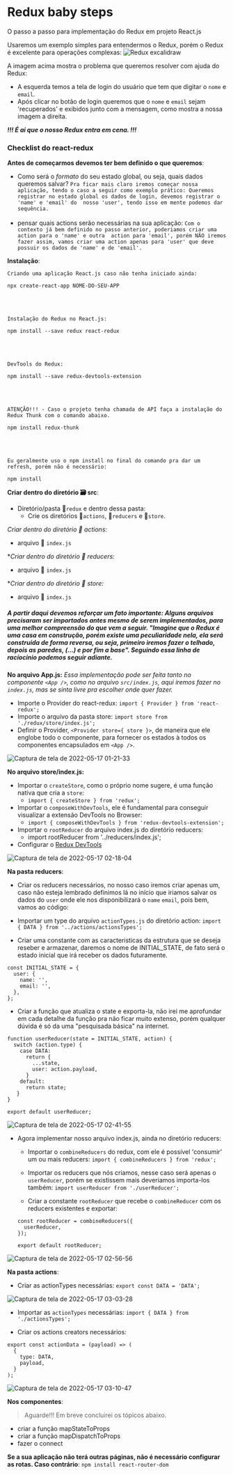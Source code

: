 # Redux baby steps
O passo a passo para implementação do Redux em projeto React.js

Usaremos um exemplo simples para entendermos o Redux, porém o Redux é excelente para operações complexas:
![Redux excalidraw](https://user-images.githubusercontent.com/83602931/168745928-04b21c07-9078-443c-999c-3c20103d82c2.png)

A imagem acima mostra o problema que queremos resolver com ajuda do Redux:
- A esquerda temos a tela de login do usuário que tem que digitar o `nome` e `email`.
- Após clicar no botão de login queremos que o `nome` e `email` sejam 'recuperados' e exibidos junto com a mensagem, como mostra a nossa imagem a direita.

***!!! É ai que o nosso Redux entra em cena. !!!***

### Checklist do react-redux

**Antes de começarmos devemos ter bem definido o que queremos**:
- Como será o *formato* do seu estado global, ou seja, quais dados queremos salvar?
      `
      Pra ficar mais claro iremos começar nossa aplicação, tendo o caso a seguir como exemplo prático:
      Queremos registrar no estado global os dados de login, devemos registrar o 'name' e 'email' do 
      nosso 'user', tendo isso em mente podemos dar sequência.
      `
      <br />
      <br />
- pensar quais actions serão necessárias na sua aplicação: 
      `
       Com o contexto já bem definido no passo anterior, poderiamos criar uma action para o 'name' e outra 
       action para 'email', porém NÃO iremos fazer assim, vamos criar uma action apenas para 'user' que deve
       possuir os dados de 'name' e de 'email'.
      `

**Instalação**:
  <br />
  
`Criando uma aplicação React.js caso não tenha iniciado ainda:`
```
npx create-react-app NOME-DO-SEU-APP
```
  <br />
  <br />
  
`Instalação do Redux no React.js:`
```
npm install --save redux react-redux
```
  <br />
  <br />
  
`DevTools do Redux:`
```
npm install --save redux-devtools-extension
```
  <br />
  <br />
  
`ATENÇÃO!!! - Caso o projeto tenha chamada de API faça a instalação do Redux Thunk com o comando abaixo.`
```
npm install redux-thunk 
```
  <br />
  <br />
  
`Eu geralmente uso o npm install no final do comando pra dar um refresh, porém não é necessário:`
```
npm install
```

**Criar dentro do diretório 🗃 src**:
- Diretório/pasta 📂`redux` e dentro dessa pasta:
   -  Crie os diretórios 📂`actions`, 📂`reducers` e 📂`store`.

*Criar dentro do diretório 📂 actions:*
- arquivo 📄 `index.js`

**Criar dentro do diretório 📂 reducers:*
- arquivo 📄 `index.js`

**Criar dentro do diretório 📂 store:*
- arquivo 📄 `index.js`

##### A partir daqui devemos reforçar um fato importante: Alguns arquivos precisaram ser importados antes mesmo de serem implementados, para uma melhor compreensão do que vem a seguir. "Imagine que o Redux é uma casa em construção, porém existe uma peculiaridade nela, ela será construida de forma reversa, ou seja, primeiro iremos fazer o telhado, depois as paredes, (...) e por fim a base". Seguindo essa linha de racíocinio podemos seguir adiante.

**No arquivo App.js:**
*Essa implementação pode ser feita tanto no componente `<App />`, como no arquivo `src/index.js`, aqui iremos fazer no `index.js`,
mas se sinta livre pra escolher onde quer fazer.*
- Importe o Provider do react-redux: `import { Provider } from 'react-redux';`
- Importe o arquivo da pasta store: `import store from './redux/store/index.js';`
- Definir o Provider, `<Provider store={ store }>`, de maneira que ele englobe todo o componente, para fornecer os estados à todos os componentes encapsulados em `<App />`.

![Captura de tela de 2022-05-17 01-21-33](https://user-images.githubusercontent.com/83602931/168728504-d2e713e4-8a8f-4bff-877d-288823b4d921.png)

**No arquivo store/index.js:**
- Importar o `createStore`, como o próprio nome sugere, é uma função nativa que cria a `store`: 
    - `import { createStore } from 'redux';`
- Importar o `composeWithDevTools`, ele é fundamental para conseguir visualizar a extensão DevTools no Browser: 
    - `import { composeWithDevTools } from 'redux-devtools-extension';`
- Importar o `rootReducer` do arquivo index.js do diretório reducers:
    - import rootReducer from '../reducers/index.js';
- Configurar o [Redux DevTools](https://github.com/reduxjs/redux-devtools)

![Captura de tela de 2022-05-17 02-18-04](https://user-images.githubusercontent.com/83602931/168734725-66a5b69a-78f1-4219-a61e-385a6f557fa6.png)

**Na pasta reducers**:
- Criar os reducers necessários, no nosso caso iremos criar apenas um, caso não esteja lembrado definimos lá no início que iriamos salvar os dados do `user` onde ele nos disponibilizará o `name`  `email`, pois bem, vamos ao código:

- Importar um type do arquivo `actionTypes.js` do diretório action: 
   `import { DATA } from '../actions/actionsTypes';`

- Criar uma constante com as caracteristicas da estrutura que se deseja reseber e armazenar, daremos o nome de INITIAL_STATE, de fato será o estado inicial que irá receber os dados futuramente. 
```
const INITIAL_STATE = {
  user: {
    name: '',
    email: '',
  },
};
```
- Criar a função que atualiza o state e exporta-la, não irei me aprofundar em cada detalhe da função pra não ficar muito extenso, porém qualquer dúvida é só da uma "pesquisada básica" na internet.
```
function userReducer(state = INITIAL_STATE, action) {
  switch (action.type) {
    case DATA:
      return {
        ...state,
        user: action.payload,
      }    
    default:
      return state;
   }
}

export default userReducer;
```
![Captura de tela de 2022-05-17 02-41-55](https://user-images.githubusercontent.com/83602931/168737523-c87c2f15-8598-4d90-b805-11420f5af9d9.png)


- Agora implementar nosso arquivo index.js, ainda no diretório reducers:
  - Importar o `combineReducers` do redux, com ele é possível 'consumir' um ou mais reducers:
  `import { combineReducers } from 'redux';`
  
  - Importar os reducers que nós criamos, nesse caso será apenas o `userReducer`, porém se existissem mais deveriamos importa-los também:
  `import userReducer from './userReducer';`
  
  - Criar a constante `rootReducer` que recebe o `combineReducer` com os reducers existentes e exportar:
  ```
  const rootReducer = combineReducers({
    userReducer,
  });

  export default rootReducer;
  ```
  
![Captura de tela de 2022-05-17 02-56-56](https://user-images.githubusercontent.com/83602931/168739372-1327d14d-0fc2-405c-ae90-a1b204165e99.png)

**Na pasta actions**:
- Criar as actionTypes necessárias: `export const DATA = 'DATA';`

![Captura de tela de 2022-05-17 03-03-28](https://user-images.githubusercontent.com/83602931/168740163-f693a066-8e41-434b-95b0-8e6dce0057af.png)

- Importar as `actionTypes` necessárias: `import { DATA } from './actionsTypes';`

- Criar os actions creators necessários:
```
export const actionData = (payload) => (
  {
    type: DATA,
    payload,
  }
);
```

![Captura de tela de 2022-05-17 03-10-47](https://user-images.githubusercontent.com/83602931/168741128-1ea301f0-b495-4a10-beeb-fe02b3ddcc80.png)


**Nos componentes**:
> Aguarde!!! Em breve concluirei os tópicos abaixo.

- criar a função mapStateToProps
- criar a função mapDispatchToProps
- fazer o connect

**Se a sua aplicação não terá outras páginas, não é necessário configurar as rotas. Caso contrário**:
 `npm install react-router-dom`

